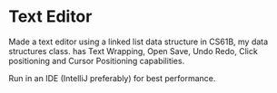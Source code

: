 # Text Editor

Made a text editor using a linked list data structure in CS61B, my data structures class. has Text Wrapping, Open Save, Undo Redo, Click positioning and Cursor Positioning capabilities. 

Run in an IDE (IntelliJ preferably) for best performance. 
